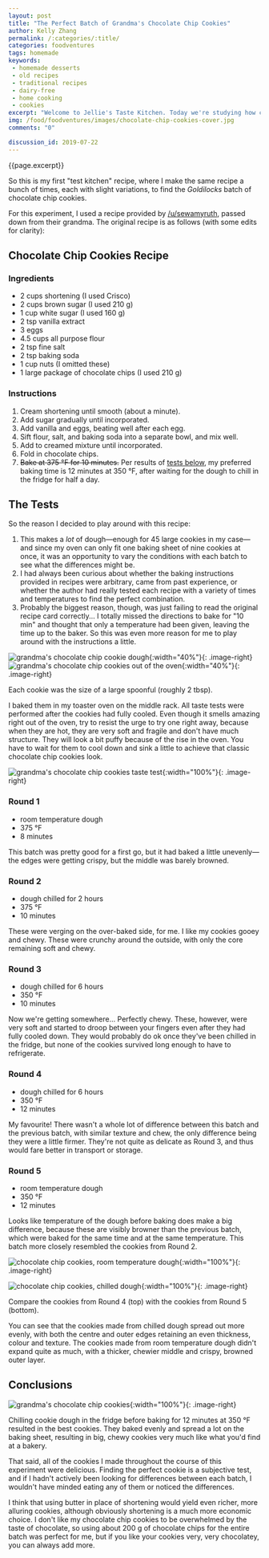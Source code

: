 ```yaml
---
layout: post
title: "The Perfect Batch of Grandma's Chocolate Chip Cookies"
author: Kelly Zhang
permalink: /:categories/:title/
categories: foodventures
tags: homemade
keywords:
 - homemade desserts
 - old recipes
 - traditional recipes
 - dairy-free
 - home cooking
 - cookies
excerpt: "Welcome to Jellie's Taste Kitchen. Today we're studying how changes to the baking time and temperature of cookie dough produce different results. These are my most successful chocolate chip cookies to date!"
img: /food/foodventures/images/chocolate-chip-cookies-cover.jpg
comments: "0"

discussion_id: 2019-07-22
---
```


{{page.excerpt}}

So this is my first "test kitchen" recipe, where I make the same recipe a bunch of times, each with slight variations, to find the *Goldilocks* batch of chocolate chip cookies.

For this experiment, I used a recipe provided by [/u/sewamyruth](https://www.reddit.com/r/Old_Recipes/comments/cf7r7o/turn_grandmas_old_recipe_into_a_tea_towel/eu8czuj/), passed down from their grandma. The original recipe is as follows (with some edits for clarity):

## Chocolate Chip Cookies Recipe

### Ingredients

* 2 cups shortening (I used Crisco)
* 2 cups brown sugar (I used 210 g)
* 1 cup white sugar (I used 160 g)
* 2 tsp vanilla extract
* 3 eggs
* 4.5 cups all purpose flour
* 2 tsp fine salt
* 2 tsp baking soda
* 1 cup nuts (I omitted these)
* 1 large package of chocolate chips (I used 210 g)

### Instructions

1. Cream shortening until smooth (about a minute).
1. Add sugar gradually until incorporated.
1. Add vanilla and eggs, beating well after each egg.
1. Sift flour, salt, and baking soda into a separate bowl, and mix well.
1. Add to creamed mixture until incorporated.
1. Fold in chocolate chips.
1. ~~Bake at 375 °F for 10 minutes.~~ Per results of [tests below](#conclusions), my preferred baking time is 12 minutes at 350 °F, after waiting for the dough to chill in the fridge for half a day.

## The Tests

So the reason I decided to play around with this recipe:

1. This makes a *lot* of dough—enough for 45 large cookies in my case—and since my oven can only fit one baking sheet of nine cookies at once, it was an opportunity to vary the conditions with each batch to see what the differences might be.
1. I had always been curious about whether the baking instructions provided in recipes were arbitrary, came from past experience, or whether the author had really tested each recipe with a variety of times and temperatures to find the perfect combination.
1. Probably the biggest reason, though, was just failing to read the original recipe card correctly... I totally missed the directions to bake for "10 min" and thought that only a temperature had been given, leaving the time up to the baker. So this was even more reason for me to play around with the instructions a little.

![grandma's chocolate chip cookie dough](/food/foodventures/images/chocolate-chip-cookies-4.jpg){:width="40%"}{: .image-right} ![grandma's chocolate chip cookies out of the oven](/food/foodventures/images/chocolate-chip-cookies-5.jpg){:width="40%"}{: .image-right}

Each cookie was the size of a large spoonful (roughly 2 tbsp).

I baked them in my toaster oven on the middle rack. All taste tests were performed after the cookies had fully cooled. Even though it smells amazing right out of the oven, try to resist the urge to try one right away, because when they are hot, they are very soft and fragile and don't have much structure. They will look a bit puffy because of the rise in the oven. You have to wait for them to cool down and sink a little to achieve that classic chocolate chip cookies look.

![grandma's chocolate chip cookies taste test](/food/foodventures/images/chocolate-chip-cookies-1.jpg){:width="100%"}{: .image-right}

### Round 1

* room temperature dough
* 375 °F
* 8 minutes

This batch was pretty good for a first go, but it had baked a little unevenly—the edges were getting crispy, but the middle was barely browned.

### Round 2

* dough chilled for 2 hours
* 375 °F
* 10 minutes

These were verging on the over-baked side, for me. I like my cookies gooey and chewy. These were crunchy around the outside, with only the core remaining soft and chewy.

### Round 3

* dough chilled for 6 hours
* 350 °F
* 10 minutes

Now we're getting somewhere... Perfectly chewy. These, however, were very soft and started to droop between your fingers even after they had fully cooled down. They would probably do ok once they've been chilled in the fridge, but none of the cookies survived long enough to have to refrigerate.

### Round 4

* dough chilled for 6 hours
* 350 °F
* 12 minutes

My favourite! There wasn't a whole lot of difference between this batch and the previous batch, with similar texture and chew, the only difference being they were a little firmer. They're not quite as delicate as Round 3, and thus would fare better in transport or storage.

### Round 5

* room temperature dough
* 350 °F
* 12 minutes

Looks like temperature of the dough before baking does make a big difference, because these are visibly browner than the previous batch, which were baked for the same time and at the same temperature. This batch more closely resembled the cookies from Round 2.

![chocolate chip cookies, room temperature dough](/food/foodventures/images/chocolate-chip-cookies-2.jpg){:width="100%"}{: .image-right}

![chocolate chip cookies, chilled dough](/food/foodventures/images/chocolate-chip-cookies-3.jpg){:width="100%"}{: .image-right}

Compare the cookies from Round 4 (top) with the cookies from Round 5 (bottom).

You can see that the cookies made from chilled dough spread out more evenly, with both the centre and outer edges retaining an even thickness, colour and texture. The cookies made from room temperature dough didn't expand quite as much, with a thicker, chewier middle and crispy, browned outer layer.

## Conclusions

![grandma's chocolate chip cookies](/food/foodventures/images/chocolate-chip-cookies-6.jpg){:width="100%"}{: .image-right}

Chilling cookie dough in the fridge before baking for 12 minutes at 350 °F resulted in the best cookies. They baked evenly and spread a lot on the baking sheet, resulting in big, chewy cookies very much like what you'd find at a bakery.

That said, all of the cookies I made throughout the course of this experiment were delicious. Finding the perfect cookie is a subjective test, and if I hadn't actively been looking for differences between each batch, I wouldn't have minded eating any of them or noticed the differences.

I think that using butter in place of shortening would yield even richer, more alluring cookies, although obviously shortening is a much more economic choice. I don't like my chocolate chip cookies to be overwhelmed by the taste of chocolate, so using about 200 g of chocolate chips for the entire batch was perfect for me, but if you like your cookies very, very chocolatey, you can always add more.
